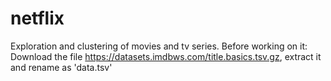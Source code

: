 # netflix
Exploration and clustering of movies and tv series.
Before working on it:
Download the file https://datasets.imdbws.com/title.basics.tsv.gz, extract it and rename as 'data.tsv'
